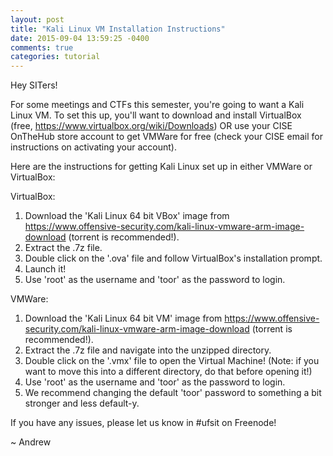 ```yaml
---
layout: post
title: "Kali Linux VM Installation Instructions"
date: 2015-09-04 13:59:25 -0400
comments: true
categories: tutorial
---
```


Hey SITers!

For some meetings and CTFs this semester, you're going to want a Kali Linux VM. To set this up, you'll want to download and install VirtualBox (free, https://www.virtualbox.org/wiki/Downloads) OR use your CISE OnTheHub store account to get VMWare for free (check your CISE email for instructions on activating your account).

Here are the instructions for getting Kali Linux set up in either VMWare or VirtualBox:

VirtualBox:

1. Download the 'Kali Linux 64 bit VBox' image from https://www.offensive-security.com/kali-linux-vmware-arm-image-download (torrent is recommended!).
2. Extract the .7z file.
3. Double click on the '.ova' file and follow VirtualBox's installation prompt.
4. Launch it!
5. Use 'root' as the username and 'toor' as the password to login.

VMWare:

1. Download the 'Kali Linux 64 bit VM' image from https://www.offensive-security.com/kali-linux-vmware-arm-image-download (torrent is recommended!).
2. Extract the .7z file and navigate into the unzipped directory.
3. Double click on the '.vmx' file to open the Virtual Machine! (Note: if you want to move this into a different directory, do that before opening it!)
4. Use 'root' as the username and 'toor' as the password to login.
5. We recommend changing the default 'toor' password to something a bit stronger and less default-y.

If you have any issues, please let us know in #ufsit on Freenode!

~ Andrew
